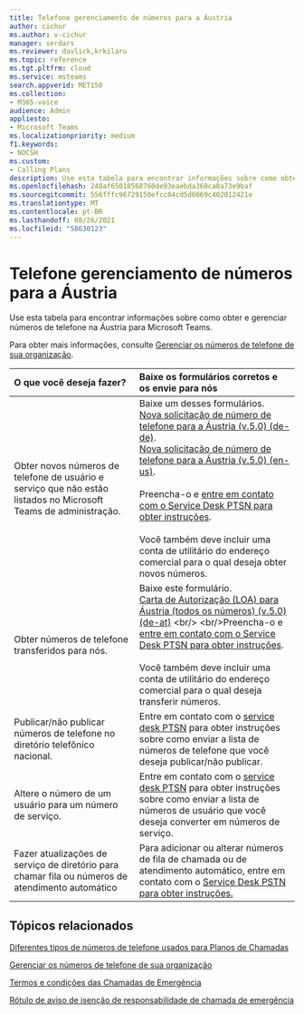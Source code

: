 ```yaml
---
title: Telefone gerenciamento de números para a Áustria
author: cichur
ms.author: v-cichur
manager: serdars
ms.reviewer: davlick,krkilaru
ms.topic: reference
ms.tgt.pltfrm: cloud
ms.service: msteams
search.appverid: MET150
ms.collection:
- M365-voice
audience: Admin
appliesto:
- Microsoft Teams
ms.localizationpriority: medium
f1.keywords:
- NOCSH
ms.custom:
- Calling Plans
description: Use esta tabela para encontrar informações sobre como obter e gerenciar números de telefone na Áustria para Microsoft Teams.
ms.openlocfilehash: 240af65018568760de93eaebda360ca8a73e9baf
ms.sourcegitcommit: 556fffc96729150efcc04cd5d6069c402012421e
ms.translationtype: MT
ms.contentlocale: pt-BR
ms.lasthandoff: 08/26/2021
ms.locfileid: "58630123"
---
```

# <a name="phone-number-management-for-austria"></a>Telefone gerenciamento de números para a Áustria

Use esta tabela para encontrar informações sobre como obter e gerenciar números de telefone na Áustria para Microsoft Teams.
  
Para obter mais informações, consulte [Gerenciar os números de telefone de sua organização](manage-phone-numbers-for-your-organization.md).
  
|**O que você deseja fazer?**|**Baixe os formulários corretos e os envie para nós**|
|:-----|:-----|
|Obter novos números de telefone de usuário e serviço que não estão listados no Microsoft Teams de administração.   <br/> |Baixe um desses formulários. <br/>  [Nova solicitação de número de telefone para a Áustria (v.5.0) (de-de)](https://download.microsoft.com/download/6/7/e/67e342b8-babc-4b85-bc0d-a7d9cdfa3d87/new-phone-number-request-for-austria-(v.5.0)-(de-de).pdf). <br/>  [Nova solicitação de número de telefone para a Áustria (v.5.0) (en-us)](https://download.microsoft.com/download/c/0/e/c0e39cf0-6fa1-41c6-95fd-6f69ed030d15/new-phone-number-request-for-austria-(v.5.0)-(en-us).pdf). <br/>  <br/>Preencha-o e [entre em contato com o Service Desk PTSN para obter instruções](contact-pstn-service-desk.md). <br/>  <br/>Você também deve incluir uma conta de utilitário do endereço comercial para o qual deseja obter novos números. <br/> 
|Obter números de telefone transferidos para nós.  <br/> | Baixe este formulário. <br/>[Carta de Autorização (LOA) para Áustria (todos os números) (v.5.0) (de-at)](https://download.microsoft.com/download/3/e/2/3e27f3ee-0f38-4d73-b8e8-b43b9e1d1381/letter-of-authorization-(loa)-for-austria-(all-numbers)-(v.5.0)-(de-at).pdf) <br/> <br/>Preencha-o e [entre em contato com o Service Desk PTSN para obter instruções](contact-pstn-service-desk.md).  <br/> <br/>Você também deve incluir uma conta de utilitário do endereço comercial para o qual deseja transferir números.<br/> |
|Publicar/não publicar números de telefone no diretório telefônico nacional.  <br/> |Entre em contato com o [service desk PTSN](contact-pstn-service-desk.md) para obter instruções sobre como enviar a lista de números de telefone que você deseja publicar/não publicar.      <br/> |
|Altere o número de um usuário para um número de serviço.  <br/> |Entre em contato com o [service desk PTSN](contact-pstn-service-desk.md) para obter instruções sobre como enviar a lista de números de usuário que você deseja converter em números de serviço. <br/> |
|Fazer atualizações de serviço de diretório para chamar fila ou números de atendimento automático|Para adicionar ou alterar números de fila de chamada ou de atendimento automático, entre em contato com o [Service Desk PSTN para obter instruções.](contact-pstn-service-desk.md) |

## <a name="related-topics"></a>Tópicos relacionados

[Diferentes tipos de números de telefone usados para Planos de Chamadas](../different-kinds-of-phone-numbers-used-for-calling-plans.md)

[Gerenciar os números de telefone de sua organização](manage-phone-numbers-for-your-organization.md)

[Termos e condições das Chamadas de Emergência](../emergency-calling-terms-and-conditions.md)
  
[Rótulo de aviso de isenção de responsabilidade de chamada de emergência](https://download.microsoft.com/download/a/8/0/a807c43d-2177-4fe0-8732-86b3784ae6e5/emergency-calling-label-(en-us)-(v.1.0).zip)
